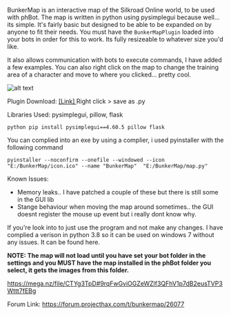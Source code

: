 BunkerMap is an interactive map of the Silkroad Online world, to be used with phBot. The map is written in python using pysimplegui because well... its simple. It's fairly basic but designed to be able to be expanded on by anyone to fit their needs. You must have the `BunkerMapPlugin` loaded into your bots in order for this to work. Its fully resizeable to whatever size you'd like.

It also allows communication with bots to execute commands, I have added a few examples. You can also right click on the map to change the training area of a character and move to where you clicked... pretty cool. 

![alt text](https://d.phx-cdn.com/original/2X/d/dea4100800ea8e61679e19e531c016435539a1fe.jpeg)

Plugin Download: [[Link] ](https://raw.githubusercontent.com/Bunker141/BunkerMap/main/BunkerMapPlugin.py) Right click > save as .py

Libraries Used: pysimplegui, pillow, flask
```
python pip install pysimplegui==4.60.5 pillow flask
```
You can complied into an exe by using a complier, i used pyinstaller with the following command
```
pyinstaller --noconfirm --onefile --windowed --icon "E:/BunkerMap/icon.ico" --name "BunkerMap"  "E:/BunkerMap/map.py"
```

Known Issues:
- Memory leaks.. I have patched a couple of these but there is still some in the GUI lib
- Stange behaviour when moving the map around sometimes.. the GUI doesnt register the mouse up event but i really dont know why. 

If you're look into to just use the program and not make any changes. I have complied a verison in python 3.8 so it can be used on windows 7 without any issues. It can be found here.

 **NOTE: The map will not load until you have set your bot folder in the settings and you MUST have the map installed in the phBot folder you select, it gets the images from this folder.**

https://mega.nz/file/CTYg3TpD#9rqFwGviOGZeWZlf3QFhV1p7dB2eusTVP3Wttt7fEBg

Forum Link:
https://forum.projecthax.com/t/bunkermap/26077
